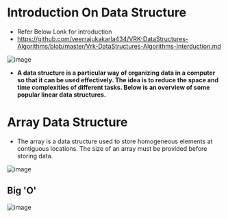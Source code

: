 # Introduction On Data Structure

* Refer Below Lonk for introduction 
* https://github.com/veerrajukakarla434/VRK-DataStructures-Algorithms/blob/master/Vrk-DataStructures-Algorithms-Interduction.md

![image](https://user-images.githubusercontent.com/40323661/174508923-c743b805-0668-4b55-9fcf-c49983db506c.png)

* **A data structure is a particular way of organizing data in a computer so that it can be used effectively. The idea is to reduce the space and time complexities of different tasks. Below is an overview of some popular linear data structures.**




# Array Data Structure

* The array is a data structure used to store homogeneous elements at contiguous locations. The size of an array must be provided before storing data. 

![image](https://user-images.githubusercontent.com/40323661/174509961-9b313b5b-7158-46dc-9383-d0be9598a6a7.png)

## Big 'O'
![image](https://user-images.githubusercontent.com/40323661/174509608-804ba727-dd94-46b9-9a7f-4e84f3ff0af9.png)


